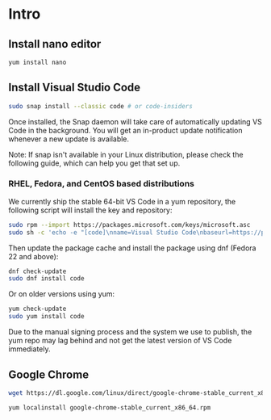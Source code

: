 # Intro

## Install nano editor

``` bash
yum install nano
```

## Install Visual Studio Code

``` bash
sudo snap install --classic code # or code-insiders
```

Once installed, the Snap daemon will take care of automatically updating VS Code in the background. You will get an in-product update notification whenever a new update is available.

Note: If snap isn't available in your Linux distribution, please check the following guide, which can help you get that set up.

### RHEL, Fedora, and CentOS based distributions

We currently ship the stable 64-bit VS Code in a yum repository, the following script will install the key and repository:

``` bash
sudo rpm --import https://packages.microsoft.com/keys/microsoft.asc
sudo sh -c 'echo -e "[code]\nname=Visual Studio Code\nbaseurl=https://packages.microsoft.com/yumrepos/vscode\nenabled=1\ngpgcheck=1\ngpgkey=https://packages.microsoft.com/keys/microsoft.asc" > /etc/yum.repos.d/vscode.repo'
```

Then update the package cache and install the package using dnf (Fedora 22 and above):

``` bash
dnf check-update
sudo dnf install code
```

Or on older versions using yum:

``` bash
yum check-update
sudo yum install code
```

Due to the manual signing process and the system we use to publish, the yum repo may lag behind and not get the latest version of VS Code immediately.

## Google Chrome

``` bash
wget https://dl.google.com/linux/direct/google-chrome-stable_current_x86_64.rpm
```

``` bash
yum localinstall google-chrome-stable_current_x86_64.rpm
```
